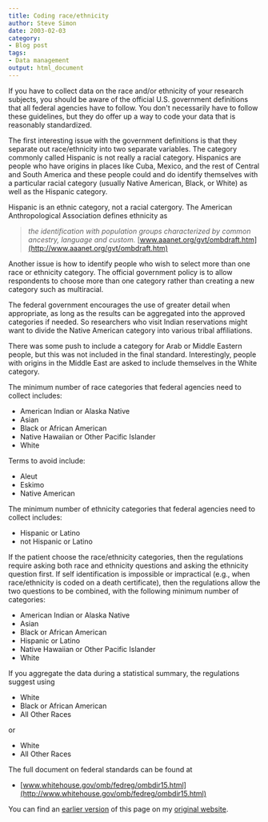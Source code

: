 ```yaml
---
title: Coding race/ethnicity
author: Steve Simon
date: 2003-02-03
category: 
- Blog post
tags:
- Data management
output: html_document
---
```

If you have to collect data on the race and/or ethnicity of your
research subjects, you should be aware of the official U.S. government
definitions that all federal agencies have to follow. You don\'t
necessarily have to follow these guidelines, but they do offer up a way
to code your data that is reasonably standardized.

The first interesting issue with the government definitions is that they
separate out race/ethnicity into two separate variables. The category
commonly called Hispanic is not really a racial category. Hispanics are
people who have origins in places like Cuba, Mexico, and the rest of
Central and South America and these people could and do identify
themselves with a particular racial category (usually Native American,
Black, or White) as well as the Hispanic category.

Hispanic is an ethnic category, not a racial catergory. The American
Anthropological Association defines ethnicity as

> *the identification with population groups characterized by common
> ancestry, language and custom.*
> [www.aaanet.org/gvt/ombdraft.htm](http://www.aaanet.org/gvt/ombdraft.htm)

Another issue is how to identify people who wish to select more than one
race or ethnicity category. The official government policy is to allow
respondents to choose more than one category rather than creating a new
category such as multiracial.

The federal government encourages the use of greater detail when
appropriate, as long as the results can be aggregated into the approved
categories if needed. So researchers who visit Indian reservations might
want to divide the Native American category into various tribal
affiliations.

There was some push to include a category for Arab or Middle Eastern
people, but this was not included in the final standard. Interestingly,
people with origins in the Middle East are asked to include themselves
in the White category.

The minimum number of race categories that federal agencies need to
collect includes:

-   American Indian or Alaska Native
-   Asian
-   Black or African American
-   Native Hawaiian or Other Pacific Islander
-   White

Terms to avoid include:

-   Aleut
-   Eskimo
-   Native American

The minimum number of ethnicity categories that federal agencies need to
collect includes:

-   Hispanic or Latino
-   not Hispanic or Latino

If the patient choose the race/ethnicity categories, then the
regulations require asking both race and ethnicity questions and asking
the ethnicity question first. If self identification is impossible or
impractical (e.g., when race/ethnicity is coded on a death certificate),
then the regulations allow the two questions to be combined, with the
following minimum number of categories:

-   American Indian or Alaska Native
-   Asian
-   Black or African American
-   Hispanic or Latino
-   Native Hawaiian or Other Pacific Islander
-   White

If you aggregate the data during a statistical summary, the regulations
suggest using

-   White
-   Black or African American
-   All Other Races

or

-   White
-   All Other Races

The full document on federal standards can be found at

-   [www.whitehouse.gov/omb/fedreg/ombdir15.html](http://www.whitehouse.gov/omb/fedreg/ombdir15.html)

You can find an [earlier version](http://www.pmean.com/03/RaceEthnicity.html) of this page on my [original website](http://www.pmean.com/original_site.html).
